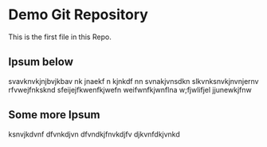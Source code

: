 # Demo Git Repository

This is the first file in this Repo.

## Ipsum below

svavknvkjnjbvjkbav nk jnaekf n kjnkdf nn 
svnakjvnsdkn 
slkvnksnvkjnvnjernv rfvwejfnksknd
sfeijejfkwenfkjwefn
weifwnfkjwnflna
w;fjwlifjel jjunewkjfnw

## Some more Ipsum

ksnvjkdvnf
dfvnkdjvn
dfvndkjfnvkdjfv
djkvnfdkjvnkd
